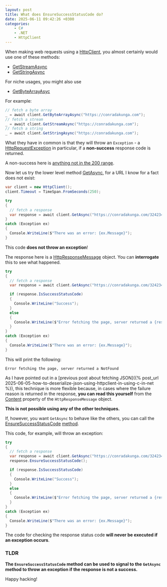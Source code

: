 ```yaml
---
layout: post
title: What does EnsureSuccessStatusCode do?
date: 2025-06-11 09:42:26 +0300
categories:
    - C#
    - .NET
    - HttpClient
---
```


When making web requests using a [HttpClient](https://learn.microsoft.com/en-us/dotnet/api/system.net.http.httpclient?view=net-9.0), you almost certainly would use one of these methods:

- [GetStreamAsync](https://learn.microsoft.com/en-us/dotnet/api/system.net.http.httpclient.getstreamasync?view=net-9.0)
- [GetStringAsync](https://learn.microsoft.com/en-us/dotnet/api/system.net.http.httpclient.getstringasync?view=net-9.0)

For niche usages, you might also use

- [GetByteArrayAsyc](https://learn.microsoft.com/en-us/dotnet/api/system.net.http.httpclient.getbytearrayasync?view=net-9.0)

For example:

```c#
// fetch a byte array
_ = await client.GetByteArrayAsync("https://conradakunga.com");
// fetch a stream
_ = await client.GetStreamAsync("https://conradakunga.com");
// fetch a string
_ = await client.GetStringAsync("https://conradakunga.com");
```

What they have in common is that they will throw an `Exception` - a [HttpRequestException](https://learn.microsoft.com/en-us/dotnet/api/system.net.http.httprequestexception?view=net-9.0) in particular, if a **non-success** response code is returned.

A non-success here is [anything not in the 200 range](https://sagrawal003.medium.com/http-response-status-codes-successful-200-299-grow-together-by-sharing-knowledge-57a35586c65f).

Now let us try the lower level method [GetAsync](https://learn.microsoft.com/en-us/dotnet/api/system.net.http.httpclient.getasync?view=net-9.0), for a URL I know for a fact does not exist:

```c#
var client = new HttpClient();
client.Timeout = TimeSpan.FromSeconds(250);

try
{
  // fetch a response
  var response = await client.GetAsync("https://conradakunga.com/324234");
}
catch (Exception ex)
{
  Console.WriteLine($"There was an error: {ex.Message}");
}
```

This code **does not throw an exception**!

The response here is a [HttpResponseMessage](https://learn.microsoft.com/en-us/dotnet/api/system.net.http.httpresponsemessage?view=net-9.0) object. You can **interrogate** this to see what happened.

```c#
try
{
  // fetch a response
  var response = await client.GetAsync("https://conradakunga.com/324234");

  if (response.IsSuccessStatusCode)
  {
    Console.WriteLine("Success");
  }
  else
  {
    Console.WriteLine($"Error fetching the page, server returned a {response.StatusCode}");
  }
}
catch (Exception ex)
{
  Console.WriteLine($"There was an error: {ex.Message}");
}
```

This will print the following:

```plaintext
Error fetching the page, server returned a NotFound
```

As I have pointed out in a [previous post about fetching JSON]({% post_url 2025-06-05-how-to-deserialize-json-using-httpclient-in-using-c-in-net %}), this technique is more flexible because, in cases where the failure reason is returned in the response, **you can read this yourself** from the [Content](https://learn.microsoft.com/en-us/dotnet/api/system.net.http.httpresponsemessage.content?view=net-9.0) property of the `HttpResponseMessage` object.

**This is not possible using any of the other techniques.**

If, however, you want `GetAsync` to behave like the others, you can call the [EnsureSuccessStatusCode](https://learn.microsoft.com/en-us/dotnet/api/system.net.http.httpresponsemessage.ensuresuccessstatuscode?view=net-9.0) [method](https://learn.microsoft.com/en-us/dotnet/api/system.net.http.httpresponsemessage.ensuresuccessstatuscode?view=net-9.0).

This code, for example, will throw an exception:

```c#
try
{
  // fetch a response
  var response = await client.GetAsync("https://conradakunga.com/324234");
  response.EnsureSuccessStatusCode();

  if (response.IsSuccessStatusCode)
  {
    Console.WriteLine("Success");
  }
  else
  {
    Console.WriteLine($"Error fetching the page, server returned a {response.StatusCode}");
  }
}
catch (Exception ex)
{
  Console.WriteLine($"There was an error: {ex.Message}");
}
```

The code for checking the response status code **will never be executed if an exception occurs**.

### TLDR

**The `EnsureSuccessStatusCode` method can be used to signal to the `GetAsync` method to throw an exception if the response is not a success.**

Happy hacking!
